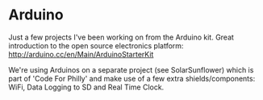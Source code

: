 Arduino
=======
Just a few projects I've been working on from the Arduino kit.  Great introduction to the open source electronics platform: http://arduino.cc/en/Main/ArduinoStarterKit   

We're using Arduinos on a separate project (see SolarSunflower) which is part of 'Code For Philly' and make use of a few extra shields/components: WiFi, Data Logging to SD and Real Time Clock.
